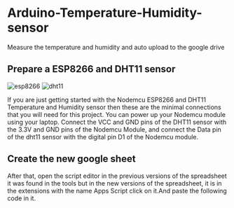 # Arduino-Temperature-Humidity-sensor

Measure the temperature and humidity and auto upload to the google drive

## Prepare a ESP8266 and DHT11 sensor
![esp8266](https://user-images.githubusercontent.com/90837134/176456931-0bdd932a-8ad2-47f4-8a18-7ea2d486adda.jpg)
![dht11](https://user-images.githubusercontent.com/90837134/176457280-3f3dc1d3-6e2e-494b-aa0e-4aafbb03c1ce.jpg)

If you are just getting started with the Nodemcu ESP8266 and DHT11 Temperature and Humidity sensor then these are the minimal connections that you will need for this project. You can power up your Nodemcu module using your laptop. Connect the VCC and GND pins of the DHT11 sensor with the 3.3V and GND pins of the Nodemcu Module, and connect the Data pin of the dht11 sensor with the digital pin D1 of the Nodemcu module. 

## Create the new google sheet

After that, open the script editor in the previous versions of the spreadsheet it was found in the tools but in the new versions of the spreadsheet, it is in the extensions with the name Apps Script click on it.And paste the following code in it.
